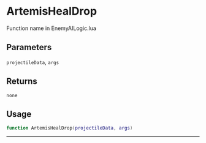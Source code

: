 # ArtemisHealDrop
Function name in EnemyAILogic.lua
## Parameters
`projectileData`, `args`
## Returns
`none`
## Usage
```lua
function ArtemisHealDrop(projectileData, args)
```
---
